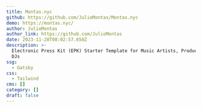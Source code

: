 ```yaml
---
title: Montas.nyc
github: https://github.com/JulioMontas/Montas.nyc
demo: https://montas.nyc/
author: JulioMontas
author_link: https://github.com/JulioMontas
date: 2023-11-28T08:02:57.658Z
description: >-
  Electronic Press Kit (EPK) Starter Template for Music Artists, Producers, and
  DJs
ssg:
  - Gatsby
css:
  - Tailwind
cms: []
category: []
draft: false
---
```

